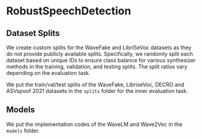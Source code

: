 # RobustSpeechDetection


## Dataset Splits

We create custom splits for the WaveFake and LibriSeVoc datasets as they do not provide publicly available splits. Specifically, we randomly split each dataset based on unique IDs to ensure class balance for various synthesizer methods in the training, validation, and testing splits. The split ratios vary depending on the evaluation task.

We put the train/val/test splits of the WaveFake, LibriseVoc, DECRO and ASVspoof 2021 datasets in the `splits` folder for the inner evaluation task.


## Models

We put the implementation codes of the WaveLM and Wave2Vec in the `models` folder.
